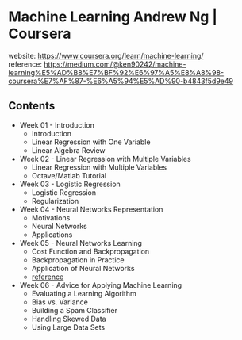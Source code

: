 # Machine Learning Andrew Ng | Coursera
website: https://www.coursera.org/learn/machine-learning/ </br>
reference: https://medium.com/@ken90242/machine-learning%E5%AD%B8%E7%BF%92%E6%97%A5%E8%A8%98-coursera%E7%AF%87-%E6%A5%94%E5%AD%90-b4843f5d9e49 

## Contents
* Week 01 - Introduction
    * Introduction
    * Linear Regression with One Variable
    * Linear Algebra Review
* Week 02 - Linear Regression with Multiple Variables
    * Linear Regression with Multiple Variables
    * Octave/Matlab Tutorial
* Week 03 - Logistic Regression
    * Logistic Regression
    * Regularization
* Week 04 - Neural Networks Representation
	* Motivations
	* Neural Networks
	* Applications
* Week 05 - Neural Networks Learning
	* Cost Function and Backpropagation
	* Backpropagation in Practice
	* Application of Neural Networks
	* [reference](http://cpmarkchang.logdown.com/posts/277349-neural-network-backward-propagation)
* Week 06 - Advice for Applying Machine Learning
	* Evaluating a Learning Algorithm
	* Bias vs. Variance
	* Building a Spam Classifier
	* Handling Skewed Data
	* Using Large Data Sets
